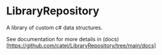 # LibraryRepository
A library of custom c# data structures.

See documentation for more details in (docs)[https://github.com/catej/LibraryRepository/tree/main/docs]